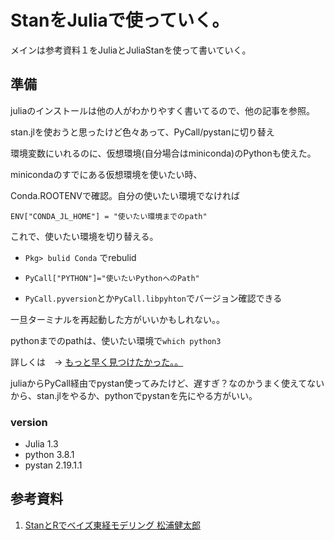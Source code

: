 # StanをJuliaで使っていく。

メインは参考資料１をJuliaとJuliaStanを使って書いていく。

## 準備

juliaのインストールは他の人がわかりやすく書いてるので、他の記事を参照。

stan.jlを使おうと思ったけど色々あって、PyCall/pystanに切り替え

環境変数にいれるのに、仮想環境(自分場合はminiconda)のPythonも使えた。

minicondaのすでにある仮想環境を使いたい時、

Conda.ROOTENVで確認。自分の使いたい環境でなければ

`ENV["CONDA_JL_HOME"] = "使いたい環境までのpath" `

これで、使いたい環境を切り替える。

- `Pkg> bulid Conda` でrebulid

- `PyCall["PYTHON"]="使いたいPythonへのPath"`

- `PyCall.pyversion`とか`PyCall.libpyhton`でバージョン確認できる

一旦ターミナルを再起動した方がいいかもしれない。。

pythonまでのpathは、使いたい環境で`which python3`

詳しくは　-> [もっと早く見つけたかった。。](https://qiita.com/ysaito8015@github/items/bee0846c227b10f3f369)

juliaからPyCall経由でpystan使ってみたけど、遅すぎ？なのかうまく使えてないから、stan.jlをやるか、pythonでpystanを先にやる方がいい。

### version 

- Julia 1.3
- python 3.8.1
- pystan  2.19.1.1 

## 参考資料

1. [StanとRでベイズ東経モデリング  松浦健太郎]()
